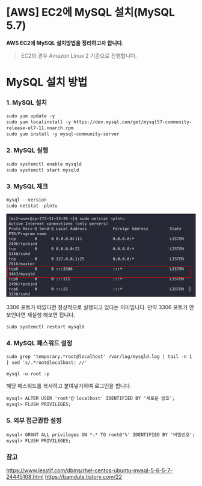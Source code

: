 # [AWS] EC2에 MySQL 설치(MySQL 5.7)

**AWS EC2에 MySQL 설치방법을 정리하고자 합니다.**

> EC2의 경우 Amazon Linux 2 기준으로 진행합니다.


# MySQL 설치 방법

### 1. MySQL 설치

```shell
sudo yum update -y
sudo yum localinstall -y https://dev.mysql.com/get/mysql57-community-release-el7-11.noarch.rpm
sudo yum install -y mysql-community-server
```
### 2. MySQL 실행

```shell
sudo systemctl enable mysqld
sudo systemctl start mysqld
```

### 3. MySQL 체크

```shell
mysql --version
sudo netstat -plntu
```
![](./images/1.png)

3306 포트가 떠있다면 정상적으로 실행되고 있다는 의미입니다.
만약 3306 포트가 안보인다면 재실행 해보면 됩니다.
```shell
sudo systemctl restart mysqld
```


### 4. MySQL 패스워드 설정

```shell
sudo grep 'temporary.*root@localhost' /var/log/mysqld.log | tail -n 1 | sed 's/.*root@localhost: //'
```

```shell
mysql -u root -p
```
해당 패스워드를 복사하고 붙여넣기하여 로그인을 합니다.


```shell
mysql> ALTER USER 'root'@'localhost' IDENTIFIED BY '새로운 암호';
mysql> FLUSH PRIVILEGES;
```


### 5. 외부 접근권한 설정
```shell
mysql> GRANT ALL privileges ON *.* TO root@'%' IDENTIFIED BY '비밀번호';
mysql> FLUSH PRIVILEGES;
```


### 참고
https://www.lesstif.com/dbms/rhel-centos-ubuntu-mysql-5-6-5-7-24445108.html
https://bamdule.tistory.com/22